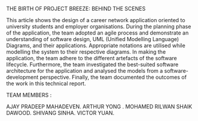 THE BIRTH OF PROJECT BREEZE: BEHIND THE SCENES


This article shows the design of a career network application oriented to university students and employer organisations. During the planning phase of the application, the team adopted an agile process and demonstrate an understanding of software design, UML (Unified Modelling Language) Diagrams, and their applications. Appropriate notations are utilised while modelling the system to their respective diagrams. In making the application, the team adhere to the different artefacts of the software lifecycle. Furthermore, the team investigated the best-suited software architecture for the application and analysed the models from a software- development perspective. Finally, the team documented the outcomes of the work in this technical report.

TEAM MEMBERS : 

AJAY PRADEEP MAHADEVEN.
ARTHUR YONG .
MOHAMED RILWAN SHAIK DAWOOD.
SHIVANG SINHA.
VICTOR YUAN.




